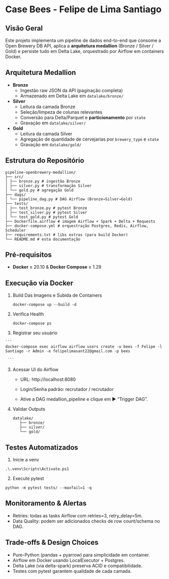 # Case Bees - Felipe de Lima Santiago

## Visão Geral  
Este projeto implementa um pipeline de dados end-to-end que consome a Open Brewery DB API, aplica a **arquitetura medallion** (Bronze / Silver / Gold) e persiste tudo em Delta Lake, orquestrado por Airflow em containers Docker.

## Arquitetura Medallion  
- **Bronze**  
  - Ingestão raw JSON da API (paginação completa)  
  - Armazenado em Delta Lake em `datalake/bronze/`  
- **Silver**  
  - Leitura da camada Bronze  
  - Seleção/limpeza de colunas relevantes  
  - Conversão para Delta/Parquet e **particionamento** por `state`  
  - Gravação em `datalake/silver/`  
- **Gold**  
  - Leitura da camada Silver  
  - Agregação de quantidade de cervejarias por `brewery_type` e `state`  
  - Gravação em `datalake/gold/`

## Estrutura do Repositório  

````
pipeline-openbrewery-medallion/
├── src/
│ ├── bronze.py # ingestão Bronze
│ ├── silver.py # transformação Silver
│ └── gold.py # agregação Gold
├── dags/
│ └── pipeline_dag.py # DAG Airflow (Bronze→Silver→Gold)
├── tests/
│ ├── test_bronze.py # pytest Bronze
│ ├── test_silver.py # pytest Silver
│ └── test_gold.py # pytest Gold
├── Dockerfile.airflow # imagem Airflow + Spark + Delta + Requests
├── docker-compose.yml # orquestração Postgres, Redis, Airflow, Scheduler
├── requirements.txt # libs extras (para build Docker)
└── README.md # esta documentação

````

## Pré-requisitos  

- **Docker** ≥ 20.10 & **Docker Compose** ≥ 1.29
  
## Execução via Docker
      
   1. Build Das Imagens e Subida de Containers

      ```
      docker-compose up --build -d
      ```

   2. Verifica Health

      ```
      docker-compose ps
      ```

  3. Registrar seu usuário
     
    ```
    docker-compose exec airflow airflow users create -u bees -f Felipe -l Santiago -r Admin -e felipelimasant22@gmail.com -p bees

     ``` 

   3. Acessar UI do Airflow
      
      - URL: http://localhost:8080
      
      - Login/Senha padrão: recrutador / recrutador
      
      - Ative a DAG medallion_pipeline e clique em ▶️ “Trigger DAG”.

   4. Validar Outputs
      ```
      datalake/
         ├── bronze/ 
         ├── silver/ 
         └── gold/
      ```

## Testes Automatizados

1. Inicie a venv
   
```
.\.venv\Scripts\Activate.ps1
```

2. Execute pytest

```
python -m pytest tests/ --maxfail=1 -q
```

## Monitoramento & Alertas

  - Retries: todas as tasks Airflow com retries=3, retry_delay=5m.
  - Data Quality: podem ser adicionados checks de row count/schema no DAG.

## Trade-offs & Design Choices

  - Pure-Python (pandas + pyarrow) para simplicidade em container.
  - Airflow em Docker usando LocalExecutor + Postgres.
  - Delta Lake (via delta-spark) preserva ACID e compatibilidade.
  - Testes com pytest garantem qualidade de cada camada.
